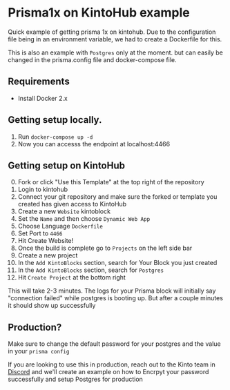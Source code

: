 # Prisma1x on KintoHub example

Quick example of getting prisma 1x on kintohub. Due to the configuration file being in an environment variable, we had to create a Dockerfile for this.

This is also an example with `Postgres` only at the moment. but can easily be changed in the prisma.config file and docker-compose file.

## Requirements

* Install Docker 2.x

## Getting setup locally.

1) Run `docker-compose up -d`
2) Now you can accesss the endpoint at localhost:4466

## Getting setup on KintoHub

0) Fork or click "Use this Template" at the top right of the repository
1) Login to kintohub
2) Connect your git repository and make sure the forked or template you created has given access to KintoHub
3) Create a new `Website` kintoblock
4) Set the `Name` and then choose `Dynamic Web App`
5) Choose Language `Dockerfile`
6) Set Port to `4466`
7) Hit Create Website!
8) Once the build is complete go to `Projects` on the left side bar
9) Create a new project
10) In the `Add KintoBlocks` section, search for Your Block you just created
11) In the `Add KintoBlocks` section, search for `Postgres`
12) Hit `Create Project` at the bottom right

This will take 2-3 minutes. The logs for your Prisma block will initially say "connection failed" while postgres is booting up. But after a couple minutes it should show up successfully

## Production?

Make sure to change the default password for your postgres and the value in your `prisma config`

If you are looking to use this in production, reach out to the Kinto team in [Discord](https://discordapp.com/invite/E2CMjKP) and we'll create an example on how to Encrpyt your password successfully and setup Postgres for production



